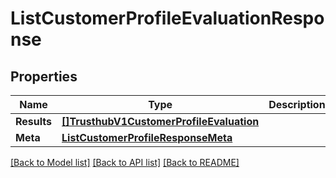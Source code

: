 # ListCustomerProfileEvaluationResponse

## Properties

Name | Type | Description | Notes
------------ | ------------- | ------------- | -------------
**Results** | [**[]TrusthubV1CustomerProfileEvaluation**](TrusthubV1CustomerProfileEvaluation.md) |  |[optional] 
**Meta** | [**ListCustomerProfileResponseMeta**](ListCustomerProfileResponseMeta.md) |  |[optional] 

[[Back to Model list]](../README.md#documentation-for-models) [[Back to API list]](../README.md#documentation-for-api-endpoints) [[Back to README]](../README.md)


